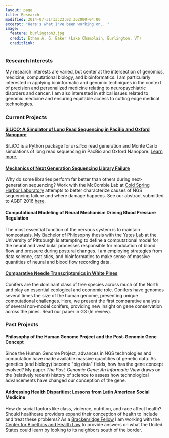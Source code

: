 ```yaml
---
layout: page
title: Research 
modified: 2014-07-31T13:23:02.362000-04:00
excerpt: "Here's what I've been working on..."
image:
  feature: burlington3.jpg
  credit: Ethan A. G. Baker (Lake Champlain, Burlington, VT) 
  creditlink: 
---
```


### Research Interests
My research interests are varied, but center at the intersection of genomics, medicine, computational biology, and bioinformatics. I am particularly interested in applying bioinformatic and genomic techniques in the context of precision and personalized medicine relating to neuropsychiatric disorders and cancer. I am also interested in ethical issues related to genomic medicine and ensuring equitable access to cutting edge medical technologies.

### Current Projects

#### [SiLiCO: A Simulator of Long Read Sequencing in PacBio and Oxford Nanopore](http://silico.ethanagbaker.com)
SiLiCO is a Python package for *in silico* read generation and Monte Carlo simulations of long read sequencing in PacBio and Oxford Nanopore. [Learn more.](http://silico.ethanagbaker.com)

#### [Mechanics of Next Generation Sequencing Library Failure](/research/ngsfailure)
Why do some libraries perform far better than others during next-generation sequencing? Work with the McCombie Lab at [Cold Spring Harbor Laboratory](http://cshl.edu) attempts to better characterize causes of NGS sequencing failure and where damage happens. See our abstract submitted to AGBT 2016 [here](http://ethanagbaker.github.io/images/eagb_agbt_2016_abstract.pdf).

#### Computational Modeling of Neural Mechanism Driving Blood Pressure Regulation
The most essential function of the nervous system is to maintain homeostasis. My Bachelor of Philosophy thesis with the [Yates Lab](http://neuroyates.com) at the University of Pittsburgh is attempting to define a computational model for the neural and vestibular processes responsible for modulation of blood flow and pressure during postural changes. I am employing strategies from data science, statistics, and bioinformatics to make sense of massive quantities of neural and blood flow recording data.


#### [Comparative Needle Transcriptomics in White Pines](/research/needletranscriptomics)
Conifers are the dominant class of tree species across much of the North and play an essential ecological and economic role. Conifers have genomes several times the size of the human genome, presenting unique computational challenges. Here, we present the first comparative analysis of several non-model conifers, providing new insight on gene conservation across the pines. Read our paper in G3 (In review). 

### Past Projects

#### Philosophy of the Human Genome Project and the Post-Genomic Gene Concept
Since the Human Genome Project, advances in NGS technologies and computation have made available massive quantities of genetic data. As genetics (and biology) become "big data" fields, how has the gene concept evolved? My paper _The Post-Genomic Gene: An Informatic View_ draws on the (relatively recent) history of science to assess how technological advancements have changed our conception of the gene.  

#### Addressing Health Disparities: Lessons from Latin American Social Medicine
How do social factors like class, violence, nutrition, and race affect health? Should healthcare providers expand their conception of health to include and treat these problems? As a [Brackenridge Fellow](http://www.honorscollege.pitt.edu/fall-spring-brackenridge-fellowships) I am working with the [Center for Bioethics and Health Law](http://www.bioethics.pitt.edu/) to provide answers on what the United States could learn by looking to its neighbors south of the border. 
